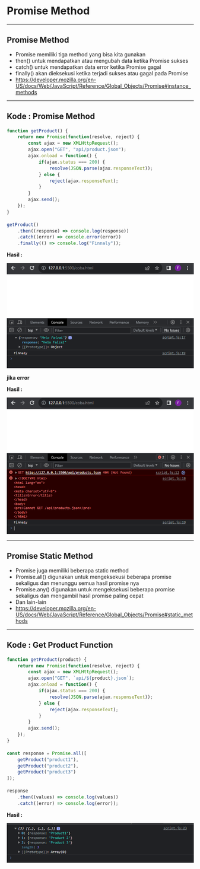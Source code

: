 # Promise Method

---

## Promise Method

- Promise memiliki tiga method yang bisa kita gunakan
- then() untuk mendapatkan atau mengubah data ketika Promise sukses
- catch() untuk mendapatkan data error ketika Promise gagal
- finally() akan dieksekusi ketika terjadi sukses atau gagal pada Promise
- https://developer.mozilla.org/en-US/docs/Web/JavaScript/Reference/Global_Objects/Promise#instance_methods

---

## Kode : Promise Method

```js
function getProduct() {
    return new Promise(function(resolve, reject) {
        const ajax = new XMLHttpRequest();
        ajax.open("GET", "api/product.json");
        ajax.onload = function() {
            if(ajax.status === 200) {
                resolve(JSON.parse(ajax.responseText));
            } else {
                reject(ajax.responseText);
            }
        }
        ajax.send();
    });
}

getProduct()
    .then((response) => console.log(response))
    .catch((error) => console.error(error))
    .finally(() => console.log("Finnaly"));
```

**Hasil :**

![1](../assets/img/13/1.PNG)

**jika error**

**Hasil :**

![2](../assets/img/13/2.PNG)

---

## Promise Static Method

- Promise juga memiliki beberapa static method
- Promise.all() digunakan untuk mengeksekusi beberapa promise sekaligus dan menunggu semua hasil promise nya
- Promise.any() digunakan untuk mengeksekusi beberapa promise sekaligus dan mengambil hasil promise paling cepat
- Dan lain-lain
- https://developer.mozilla.org/en-US/docs/Web/JavaScript/Reference/Global_Objects/Promise#static_methods

---

## Kode : Get Product Function

```js
function getProduct(product) {
    return new Promise(function(resolve, reject) {
        const ajax = new XMLHttpRequest();
        ajax.open("GET", `api/${product}.json`);
        ajax.onload = function() {
            if(ajax.status === 200) {
                resolve(JSON.parse(ajax.responseText));
            } else {
                reject(ajax.responseText);
            }
        }
        ajax.send();
    });
}

const response = Promise.all([
    getProduct("product1"),
    getProduct("product2"),
    getProduct("product3")
]);

response
    .then((values) => console.log(values))
    .catch((error) => console.log(error));
```

**Hasil :**

![3](../assets/img/13/3.PNG)
